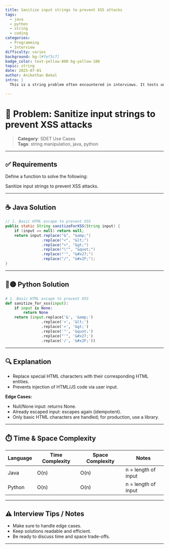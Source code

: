 ```yaml
---
title: Sanitize input strings to prevent XSS attacks
tags:
  - java
  - python
  - string
  - coding
categories:
  - Programming
  - Interview
difficulty: varies
background: bg-[#fef3c7]
badge_color: text-yellow-800 bg-yellow-100
topic: string
date: 2025-07-01
author: Anikethan Bekal
intro: |
  This is a string problem often encountered in interviews. It tests understanding of fundamental concepts such as iteration, pattern matching, or algorithmic design depending on the problem.

---
```


# 🧠 Problem: Sanitize input strings to prevent XSS attacks

> **Category**: SDET Use Cases  
> **Tags**: string manipulation, java, python

---

## ✅ Requirements

Define a function to solve the following:

Sanitize input strings to prevent XSS attacks.

---

## ☕ Java Solution

```java
// 1. Basic HTML escape to prevent XSS
public static String sanitizeForXSS(String input) {
    if (input == null) return null;
    return input.replace("&", "&amp;")
                .replace("<", "&lt;")
                .replace(">", "&gt;")
                .replace("\"", "&quot;")
                .replace("'", "&#x27;")
                .replace("/", "&#x2F;");
}
```

---

## 🔵🟡 Python Solution

```python
# 1. Basic HTML escape to prevent XSS
def sanitize_for_xss(input):
    if input is None:
        return None
    return (input.replace('&', '&amp;')
                .replace('<', '&lt;')
                .replace('>', '&gt;')
                .replace('"', '&quot;')
                .replace("'", '&#x27;')
                .replace('/', '&#x2F;'))
```

---

## 🔍 Explanation

- Replace special HTML characters with their corresponding HTML entities.
- Prevents injection of HTML/JS code via user input.

**Edge Cases:**
- Null/None input: returns None.
- Already escaped input: escapes again (idempotent).
- Only basic HTML characters are handled; for production, use a library.

---

## ⏱️ Time & Space Complexity

| Language | Time Complexity | Space Complexity | Notes |
|----------|-----------------|------------------|-------|
| Java     | O(n)            | O(n)             | n = length of input |
| Python   | O(n)            | O(n)             | n = length of input |

---

## ⚠️ Interview Tips / Notes

- Make sure to handle edge cases.
- Keep solutions readable and efficient.
- Be ready to discuss time and space trade-offs.

---

